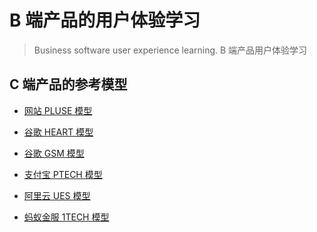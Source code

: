 # B 端产品的用户体验学习

> Business software user experience learning.
> B 端产品用户体验学习

## C 端产品的参考模型
- [网站 PLUSE 模型](Model_Web_PLUSE.md)
- [谷歌 HEART 模型](Model_Google_HEART.md)

- [谷歌 GSM 模型]()
- [支付宝 PTECH 模型]()
- [阿里云 UES 模型]()
- [蚂蚁金服 1TECH 模型]()
